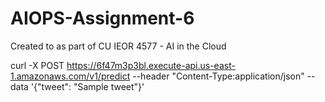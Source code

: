 # AIOPS-Assignment-6
Created to as part of CU IEOR 4577 - AI in the Cloud 

curl -X POST https://6f47m3p3bl.execute-api.us-east-1.amazonaws.com/v1/predict --header "Content-Type:application/json" --data '{"tweet": "Sample tweet"}'

